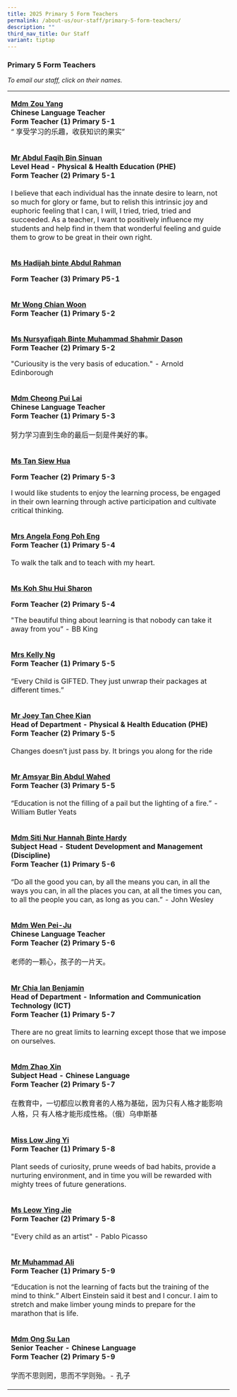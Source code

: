 ```yaml
---
title: 2025 Primary 5 Form Teachers
permalink: /about-us/our-staff/primary-5-form-teachers/
description: ""
third_nav_title: Our Staff
variant: tiptap
---
```

<h3>Primary 5 Form Teachers</h3>
<p><em>To email our staff, click on their names.</em>
</p>
<table style="minWidth: 25px">
<colgroup>
<col>
</colgroup>
<tbody>
<tr>
<td rowspan="1" colspan="1">
<p><strong><a href="mailto:ZOU_YANG@SCHOOLS.GOV.SG" rel="noopener noreferrer nofollow" target="_blank">Mdm Zou Yang</a></strong> 
<br><strong>Chinese Language Teacher<br>Form Teacher (1) Primary 5-1</strong> 
<br>“ 享受学习的乐趣，收获知识的果实”</p>
</td>
</tr>
<tr>
<td rowspan="1" colspan="1">
<p><strong><a href="mailto:ABDUL_FAQIH_SINUAN@SCHOOLS.GOV.SG" rel="noopener noreferrer nofollow" target="_blank">Mr Abdul Faqih Bin Sinuan</a></strong>
<br><strong>Level Head - Physical &amp; Health Education (PHE)</strong> 
<br><strong>Form Teacher (2) Primary 5-1</strong> 
<br>
<br>I believe that each individual has the innate desire to learn, not so
much for glory or fame, but to relish this intrinsic joy and euphoric feeling
that I can, I will, I tried, tried, tried and succeeded. As a teacher,
I want to positively influence my students and help find in them that wonderful
feeling and guide them to grow to be great in their own right.</p>
</td>
</tr>
<tr>
<td rowspan="1" colspan="1">
<p><strong><a href="hadijah_abdul_rahman_a@schools.gov.sg" rel="noopener nofollow" target="_blank">Ms Hadijah binte Abdul Rahman</a></strong>
</p>
<p><strong>Form Teacher (3) Primary P5-1</strong>
</p>
</td>
</tr>
<tr>
<td rowspan="1" colspan="1">
<p><strong><a href="mailto:wong_chian_woon_a@schools.gov.sg" rel="noopener noreferrer nofollow" target="_blank">Mr Wong Chian Woon</a><br>Form Teacher (1) Primary 5-2</strong> 
<br>
</p>
</td>
</tr>
<tr>
<td rowspan="1" colspan="1">
<p><strong><a href="mailto:NURSYAFIQAH_MUHAMMAD_SHAHMIR_DASON@SCHOOLS.GOV.SG" rel="noopener noreferrer nofollow" target="_blank">Ms Nursyafiqah Binte Muhammad Shahmir Dason</a></strong>
<br><strong>Form Teacher (2) Primary 5-2</strong>
</p>
<p></p>
<p>"Curiousity is the very basis of education." - Arnold Edinborough</p>
</td>
</tr>
<tr>
<td rowspan="1" colspan="1">
<p><strong><a href="mailto:CHEONG_PUI_LAI@SCHOOLS.GOV.SG" rel="noopener noreferrer nofollow" target="_blank">Mdm Cheong Pui Lai</a></strong> 
<br><strong>Chinese Language Teacher<br>Form Teacher (1) Primary 5-3</strong> 
<br>
<br>努力学习直到生命的最后一刻是件美好的事。</p>
</td>
</tr>
<tr>
<td rowspan="1" colspan="1">
<p><strong><a href="mailto:Tan_Siew_Hua@SCHOOLS.GOV.SG" rel="noopener noreferrer nofollow" target="_blank">Ms Tan Siew Hua</a></strong>
</p>
<p><strong>Form Teacher (2) Primary 5-3</strong>
</p>
<p>I would like students to enjoy the learning process, be engaged in their
own learning through active participation and cultivate critical thinking.</p>
</td>
</tr>
<tr>
<td rowspan="1" colspan="1">
<p><strong><a href="mailto:NG_POH_ENG@SCHOOLS.GOV.SG" rel="noopener noreferrer nofollow" target="_blank">Mrs Angela Fong Poh Eng</a></strong> 
<br><strong>Form Teacher (1) Primary 5-4</strong> 
<br>
<br>To walk the talk and to teach with my heart.</p>
</td>
</tr>
<tr>
<td rowspan="1" colspan="1">
<p><strong><a href="mailto:SHARON_KOH@SCHOOLS.GOV.SG" rel="noopener nofollow" target="_blank">Ms Koh Shu Hui Sharon</a></strong>
</p>
<p><strong>Form Teacher (2) Primary 5-4</strong>
</p>
<p></p>
<p>"The beautiful thing about learning is that nobody can take it away from
you” - BB King</p>
</td>
</tr>
<tr>
<td rowspan="1" colspan="1">
<p><strong><a href="mailto:TAY_QIUSHI_KELLY@SCHOOLS.GOV.SG" rel="noopener noreferrer nofollow" target="_blank">Mrs Kelly Ng</a></strong> 
<br><strong>Form Teacher (1) Primary 5-5</strong> 
<br>
<br>“Every Child is GIFTED. They just unwrap their packages at different times.”</p>
</td>
</tr>
<tr>
<td rowspan="1" colspan="1">
<p><strong><a href="mailto:TAN_CHEE_KIAN@SCHOOLS.GOV.SG" rel="noopener noreferrer nofollow" target="_blank">Mr Joey Tan Chee Kian</a></strong> 
<br><strong>Head of Department - Physical &amp; Health Education (PHE)<br>Form Teacher (2) Primary 5-5</strong> 
<br>
<br>Changes doesn’t just pass by. It brings you along for the ride</p>
</td>
</tr>
<tr>
<td rowspan="1" colspan="1">
<p><strong><a href="mailto:AMSYAR_ABDUL_WAHED@SCHOOLS.GOV.SG" rel="noopener noreferrer nofollow" target="_blank"><u>Mr Amsyar Bin Abdul Wahed</u></a></strong> 
<br><strong>Form Teacher (3) Primary 5-5</strong> 
<br>
<br>“Education is not the filling of a pail but the lighting of a fire.” -
William Butler Yeats</p>
</td>
</tr>
<tr>
<td rowspan="1" colspan="1">
<p><strong><a href="mailto:SITI_NUR_HANNAH_HARDY@SCHOOLS.GOV.SG" rel="noopener noreferrer nofollow" target="_blank">Mdm Siti Nur Hannah Binte Hardy</a></strong> 
<br><strong>Subject Head - Student Development and Management (Discipline)<br>Form Teacher (1) Primary 5-6</strong> 
<br>
<br>“Do all the good you can, by all the means you can, in all the ways you
can, in all the places you can, at all the times you can, to all the people
you can, as long as you can.” - John Wesley</p>
</td>
</tr>
<tr>
<td rowspan="1" colspan="1">
<p><strong><a href="mailto:WEN_PEI_JU@SCHOOLS.GOV.SG" rel="noopener noreferrer nofollow" target="_blank">Mdm Wen Pei-Ju</a></strong> 
<br><strong>Chinese Language Teacher<br>Form Teacher (2) Primary 5-6</strong> 
<br>
<br>老师的一颗心，孩子的一片天。</p>
</td>
</tr>
<tr>
<td rowspan="1" colspan="1">
<p><strong><a href="mailto:BENJAMIN_CHIA@SCHOOLS.GOV.SG" rel="noopener noreferrer nofollow" target="_blank">Mr Chia Ian Benjamin</a></strong> 
<br><strong>Head of Department - Information and Communication Technology (ICT)<br>Form Teacher (1) Primary 5-7</strong> 
<br>
<br>There are no great limits to learning except those that we impose on ourselves.</p>
</td>
</tr>
<tr>
<td rowspan="1" colspan="1">
<p><strong><a href="mailto:ZHAO_XIN@SCHOOLS.GOV.SG" rel="noopener noreferrer nofollow" target="_blank">Mdm Zhao Xin</a></strong> 
<br><strong>Subject Head - Chinese Language<br>Form Teacher (2) Primary 5-7</strong> 
<br>
<br>在教育中，一切都应以教育者的人格为基础，因为只有人格才能影响人格，只 有人格才能形成性格。（俄）乌申斯基</p>
</td>
</tr>
<tr>
<td rowspan="1" colspan="1">
<p><strong><a href="mailto:LOW_JING_YI@SCHOOLS.GOV.SG" rel="noopener noreferrer nofollow" target="_blank">Miss Low Jing Yi</a></strong> 
<br><strong>Form Teacher (1) Primary 5-8</strong> 
<br>
<br>Plant seeds of curiosity, prune weeds of bad habits, provide a nurturing
environment, and in time you will be rewarded with mighty trees of future
generations.</p>
</td>
</tr>
<tr>
<td rowspan="1" colspan="1">
<p><strong><a href="mailto:LEOW_YING_JIE@SCHOOLS.GOV.SG" rel="noopener noreferrer nofollow" target="_blank">Ms Leow Ying Jie</a></strong> 
<br><strong>Form Teacher (2) Primary 5-8</strong> 
<br>
<br>"Every child as an artist" - Pablo Picasso</p>
</td>
</tr>
<tr>
<td rowspan="1" colspan="1">
<p><strong><a href="mailto:MUHAMMAD_ALI_MD_YASIN@SCHOOLS.GOV.SG" rel="noopener nofollow" target="_blank">Mr Muhammad Ali </a></strong>
<br><strong>Form Teacher (1) Primary 5-9</strong>
</p>
<p></p>
<p>“Education is not the learning of facts but the training of the mind to
think.” Albert Einstein said it best and I concur. I aim to stretch and
make limber young minds to prepare for the marathon that is life.</p>
</td>
</tr>
<tr>
<td rowspan="1" colspan="1">
<p><strong><a href="mailto:ONG_SU_LAN@SCHOOLS.GOV.SG" rel="noopener noreferrer nofollow" target="_blank">Mdm Ong Su Lan</a></strong> 
<br><strong>Senior Teacher - Chinese Language<br>Form Teacher (2) Primary 5-9</strong> 
<br>
<br>学而不思则罔，思而不学则殆。- 孔子</p>
</td>
</tr>
</tbody>
</table>
<p></p>